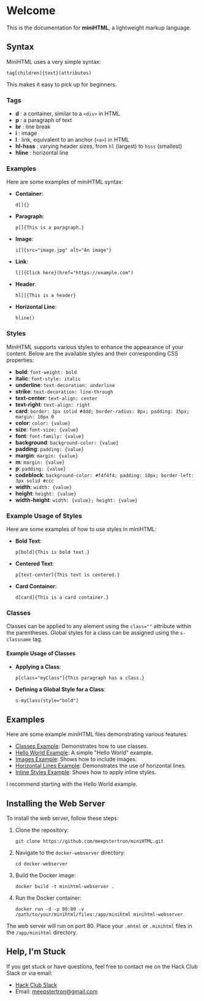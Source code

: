 # Welcome

This is the documentation for **miniHTML**, a lightweight markup language.

## Syntax

MiniHTML uses a very simple syntax:
```
tag[children]{text}(attributes)
```
This makes it easy to pick up for beginners.

### Tags

- **d** : a container, similar to a `<div>` in HTML
- **p** : a paragraph of text
- **br** : line break
- **i** : image
- **l** : link, equivalent to an anchor (`<a>`) in HTML
- **hl-hsss** : varying header sizes, from `hl` (largest) to `hsss` (smallest)
- **hline** : horizontal line

### Examples

Here are some examples of miniHTML syntax:

- **Container**:
  ```
  d[]{}
  ```

- **Paragraph**:
  ```
  p[]{This is a paragraph.}
  ```

- **Image**:
  ```
  i[]{src="image.jpg" alt="An image"}
  ```

- **Link**:
  ```
  l[]{Click here}(href="https://example.com")
  ```

- **Header**:
  ```
  hl[]{This is a header}
  ```

- **Horizontal Line**:
  ```
  hline()
  ```

### Styles

MiniHTML supports various styles to enhance the appearance of your content. Below are the available styles and their corresponding CSS properties:

- **bold**: `font-weight: bold`
- **italic**: `font-style: italic`
- **underline**: `text-decoration: underline`
- **strike**: `text-decoration: line-through`
- **text-center**: `text-align: center`
- **text-right**: `text-align: right`
- **card**: `border: 1px solid #ddd; border-radius: 8px; padding: 15px; margin: 10px 0`
- **color**: `color: {value}`
- **size**: `font-size: {value}`
- **font**: `font-family: {value}`
- **background**: `background-color: {value}`
- **padding**: `padding: {value}`
- **margin**: `margin: {value}`
- **m**: `margin: {value}`
- **p**: `padding: {value}`
- **codeblock**: `background-color: #f4f4f4; padding: 10px; border-left: 3px solid #ccc`
- **width**: `width: {value}`
- **height**: `height: {value}`
- **width-height**: `width: {value}; height: {value}`

### Example Usage of Styles

Here are some examples of how to use styles in miniHTML:

- **Bold Text**:
  ```
  p[bold]{This is bold text.}
  ```

- **Centered Text**:
  ```
  p[text-center]{This text is centered.}
  ```

- **Card Container**:
  ```
  d[card]{This is a card container.}
  ```

### Classes

Classes can be applied to any element using the `class=""` attribute within the parentheses. Global styles for a class can be assigned using the `s-classname` tag.

#### Example Usage of Classes

- **Applying a Class**:
  ```
  p[class="myClass"]{This paragraph has a class.}
  ```

- **Defining a Global Style for a Class**:
  ```
  s-myClass(style="bold")
  ```

## Examples

Here are some example miniHTML files demonstrating various features:

- [Classes Example](https://github.com/meepstertron/miniHTML/blob/main/examples/get_some_class.mhtml): Demonstrates how to use classes.
- [Hello World Example](https://github.com/meepstertron/miniHTML/blob/main/examples/helloworld.mhtml): A simple "Hello World" example.
- [Images Example](https://github.com/meepstertron/miniHTML/blob/main/examples/hows_my_image.mhtml): Shows how to include images.
- [Horizontal Lines Example](https://github.com/meepstertron/miniHTML/blob/main/examples/lining.mhtml): Demonstrates the use of horizontal lines.
- [Inline Styles Example](https://github.com/meepstertron/miniHTML/blob/main/examples/you_got_some_style.mhtml): Shows how to apply inline styles.

I recommend starting with the Hello World example.

## Installing the Web Server

To install the web server, follow these steps:

1. Clone the repository:
   ```
   git clone https://github.com/meepstertron/miniHTML.git
   ```

2. Navigate to the `docker-webserver` directory:
   ```
   cd docker-webserver
   ```

3. Build the Docker image:
   ```
   docker build -t minihtml-webserver .
   ```

4. Run the Docker container:
   ```
   docker run -d -p 80:80 -v /path/to/your/minihtml/files:/app/minihtml minihtml-webserver
   ```

The web server will run on port 80. Place your `.mhtml` or `.minihtml` files in the `/app/minihtml` directory.

## Help, I'm Stuck

If you get stuck or have questions, feel free to contact me on the Hack Club Slack or via email:

- [Hack Club Slack](https://hackclub.slack.com/team/U087PR1B2HX)
- Email: meepstertron@gmail.com
